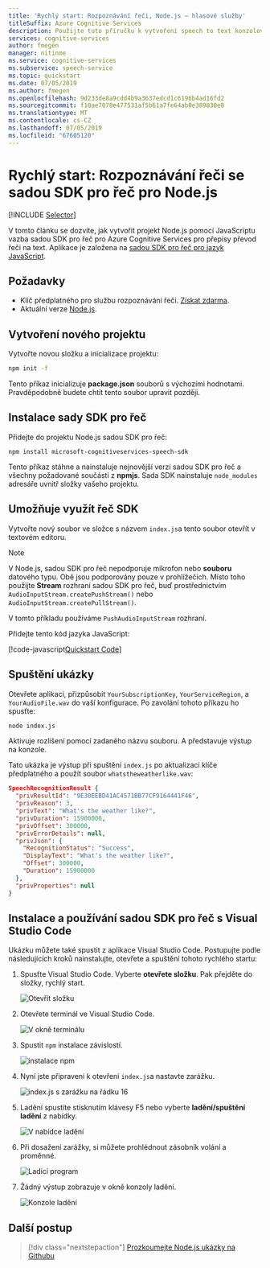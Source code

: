 ```yaml
---
title: 'Rychlý start: Rozpoznávání řeči, Node.js – hlasové služby'
titleSuffix: Azure Cognitive Services
description: Použijte tuto příručku k vytvoření speech to text konzolové aplikace pomocí sadou SDK pro řeč pro Node.js. Po dokončení můžete použít mikrofon vašeho počítače a v reálném čase přepisovat řeč na text.
services: cognitive-services
author: fmegen
manager: nitinme
ms.service: cognitive-services
ms.subservice: speech-service
ms.topic: quickstart
ms.date: 07/05/2019
ms.author: fmegen
ms.openlocfilehash: 9d233de8a9cdd4b9a3637edcd1c6196b4ad16fd2
ms.sourcegitcommit: f10ae7078e477531af5b61a7fe64ab0e389830e8
ms.translationtype: MT
ms.contentlocale: cs-CZ
ms.lasthandoff: 07/05/2019
ms.locfileid: "67605120"
---
```

# <a name="quickstart-recognize-speech-with-the-speech-sdk-for-nodejs"></a>Rychlý start: Rozpoznávání řeči se sadou SDK pro řeč pro Node.js

[!INCLUDE [Selector](../../../includes/cognitive-services-speech-service-quickstart-selector.md)]

V tomto článku se dozvíte, jak vytvořit projekt Node.js pomocí JavaScriptu vazba sadou SDK pro řeč pro Azure Cognitive Services pro přepisy převod řeči na text.
Aplikace je založena na [sadou SDK pro řeč pro jazyk JavaScript](https://aka.ms/csspeech/npmpackage).

## <a name="prerequisites"></a>Požadavky

* Klíč předplatného pro službu rozpoznávání řeči. [Získat zdarma](get-started.md).
* Aktuální verze [Node.js](https://nodejs.org).

## <a name="create-a-new-project"></a>Vytvoření nového projektu

Vytvořte novou složku a inicializace projektu:

```sh
npm init -f
```

Tento příkaz inicializuje **package.json** souborů s výchozími hodnotami. Pravděpodobně budete chtít tento soubor upravit později.

## <a name="install-the-speech-sdk"></a>Instalace sady SDK pro řeč

Přidejte do projektu Node.js sadou SDK pro řeč:

```
npm install microsoft-cognitiveservices-speech-sdk
```

Tento příkaz stáhne a nainstaluje nejnovější verzi sadou SDK pro řeč a všechny požadované součásti z **npmjs**. Sada SDK nainstaluje `node_modules` adresáře uvnitř složky vašeho projektu.

## <a name="use-the-speech-sdk"></a>Umožňuje využít řeč SDK

Vytvořte nový soubor ve složce s názvem `index.js`a tento soubor otevřít v textovém editoru.

> [!NOTE]
> V Node.js, sadou SDK pro řeč nepodporuje mikrofon nebo **souboru** datového typu. Obě jsou podporovány pouze v prohlížečích. Místo toho použijte **Stream** rozhraní sadou SDK pro řeč, buď prostřednictvím `AudioInputStream.createPushStream()` nebo `AudioInputStream.createPullStream()`.

V tomto příkladu používáme `PushAudioInputStream` rozhraní.

Přidejte tento kód jazyka JavaScript:

[!code-javascript[Quickstart Code](~/samples-cognitive-services-speech-sdk/quickstart/js-node/index.js#code)]

## <a name="run-the-sample"></a>Spuštění ukázky

Otevřete aplikaci, přizpůsobit `YourSubscriptionKey`, `YourServiceRegion`, a `YourAudioFile.wav` do vaší konfigurace. Po zavolání tohoto příkazu ho spusťte:

```sh
node index.js
```

Aktivuje rozlišení pomocí zadaného názvu souboru. A představuje výstup na konzole.

Tato ukázka je výstup při spuštění `index.js` po aktualizaci klíče předplatného a použít soubor `whatstheweatherlike.wav`:

```json
SpeechRecognitionResult {
  "privResultId": "9E30EEBD41AC4571BB77CF9164441F46",
  "privReason": 3,
  "privText": "What's the weather like?",
  "privDuration": 15900000,
  "privOffset": 300000,
  "privErrorDetails": null,
  "privJson": {
    "RecognitionStatus": "Success",
    "DisplayText": "What's the weather like?",
    "Offset": 300000,
    "Duration": 15900000
  },
  "privProperties": null
}
```

## <a name="install-and-use-the-speech-sdk-with-visual-studio-code"></a>Instalace a používání sadou SDK pro řeč s Visual Studio Code

Ukázku můžete také spustit z aplikace Visual Studio Code. Postupujte podle následujících kroků nainstalujte, otevřete a spuštění tohoto rychlého startu:

1. Spusťte Visual Studio Code. Vyberte **otevřete složku**. Pak přejděte do složky, rychlý start.

   ![Otevřít složku](media/sdk/qs-js-node-01-open_project.png)

1. Otevřete terminál ve Visual Studio Code.

   ![V okně terminálu](media/sdk/qs-js-node-02_open_terminal.png)

1. Spustit `npm` instalace závislostí.

   ![instalace npm](media/sdk/qs-js-node-03-npm_install.png)

1. Nyní jste připraveni k otevření `index.js`a nastavte zarážku.

   ![index.js s zarážku na řádku 16](media/sdk/qs-js-node-04-setup_breakpoint.png)

1. Ladění spustíte stisknutím klávesy F5 nebo vyberte **ladění/spuštění ladění** z nabídky.

   ![V nabídce ladění](media/sdk/qs-js-node-05-start_debugging.png)

1. Při dosažení zarážky, si můžete prohlédnout zásobník volání a proměnné.

   ![Ladicí program](media/sdk/qs-js-node-06-hit_breakpoint.png)

1. Žádný výstup zobrazuje v okně konzoly ladění.

   ![Konzole ladění](media/sdk/qs-js-node-07-debug_output.png)

## <a name="next-steps"></a>Další postup

> [!div class="nextstepaction"]
> [Prozkoumejte Node.js ukázky na Githubu](https://aka.ms/csspeech/samples)
